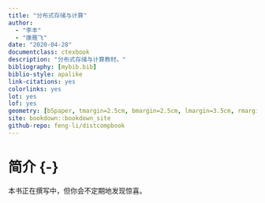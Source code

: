 ```yaml
---
title: "分布式存储与计算"
author:
  - "李丰"
  - "康雁飞"
date: "2020-04-28"
documentclass: ctexbook
description: "分布式存储与计算教材。"
bibliography: [mybib.bib]
biblio-style: apalike
link-citations: yes
colorlinks: yes
lot: yes
lof: yes
geometry: [b5paper, tmargin=2.5cm, bmargin=2.5cm, lmargin=3.5cm, rmargin=2.5cm]
site: bookdown::bookdown_site
github-repo: feng-li/distcompbook
---
```




# 简介 {-}


本书正在撰写中，但你会不定期地发现惊喜。





